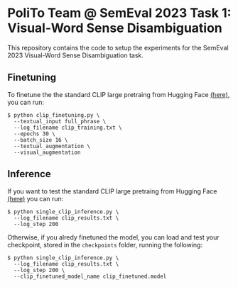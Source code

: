 # PoliTo Team @ SemEval 2023 Task 1: Visual-Word Sense Disambiguation
This repository contains the code to setup the experiments for the SemEval 2023 Visual-Word Sense Disambiguation task.

## Finetuning
To finetune the the standard CLIP large pretraing from Hugging Face [(here)](https://huggingface.co/openai/clip-vit-large-patch14), you can run:
```shell
$ python clip_finetuning.py \
  --textual_input full_phrase \
  --log_filename clip_training.txt \
  --epochs 30 \
  --batch_size 16 \
  --textual_augmentation \
  --visual_augmentation
```

## Inference
If you want to test the standard CLIP large pretraing from Hugging Face [(here)](https://huggingface.co/openai/clip-vit-large-patch14) you can run:
```shell
$ python single_clip_inference.py \
  --log_filename clip_results.txt \
  --log_step 200
```
Otherwise, if you alredy finetuned the model, you can load and test your checkpoint, stored in the ```checkpoints``` folder, running the following:
```shell
$ python single_clip_inference.py \
  --log_filename clip_results.txt \
  --log_step 200 \
  --clip_finetuned_model_name clip_finetuned.model 
```

